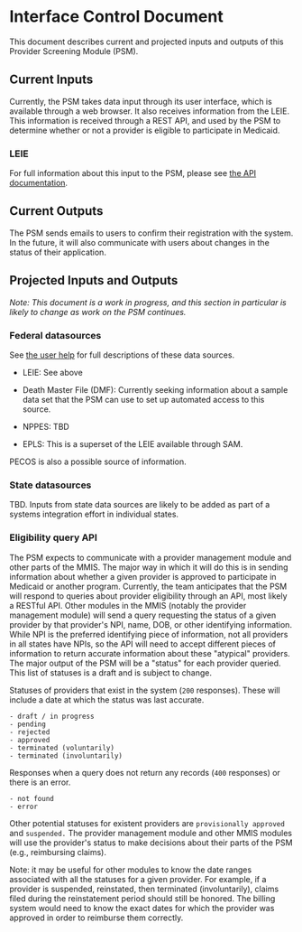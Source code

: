 # Interface Control Document

This document describes current and projected inputs and outputs of this
Provider Screening Module (PSM).

## Current Inputs

Currently, the PSM takes data input through its user interface, which is
available through a web browser.  It also receives information from the
LEIE.  This information is received through a REST API, and used by the
PSM to determine whether or not a provider is eligible to participate in
Medicaid.

### LEIE

For full information about this input to the PSM, please see [the API
documentation](https://github.com/SolutionGuidance/psm/blob/master/etl/leie/leie/api.mdwn).

## Current Outputs

The PSM sends emails to users to confirm their registration with the
system.  In the future, it will also communicate with users about
changes in the status of their application.

## Projected Inputs and Outputs

_Note: This document is a work in progress, and this section in
particular is likely to change as work on the PSM continues._

### Federal datasources

See [the user
help](https://solutionguidance.github.io/psm/userdocs/html/service-admin-help.html#how-do-i-use-the-enrollment-verification-process)
for full descriptions of these data sources.

- LEIE: See above

- Death Master File (DMF): Currently seeking information about a sample
  data set that the PSM can use to set up automated access to this source.

- NPPES: TBD

- EPLS: This is a superset of the LEIE available through SAM.

PECOS is also a possible source of information.

### State datasources

TBD.  Inputs from state data sources are likely to be added as part of a
systems integration effort in individual states.

### Eligibility query API

The PSM expects to communicate with a provider management module and
other parts of the MMIS.  The major way in which it will do this is in
sending information about whether a given provider is approved to
participate in Medicaid or another program.  Currently, the team
anticipates that the PSM will respond to queries about provider
eligibility through an API, most likely a RESTful API.  Other modules in
the MMIS (notably the provider management module) will send a query
requesting the status of a given provider by that provider's NPI, name,
DOB, or other identifying information.  While NPI is the preferred
identifying piece of information, not all providers in all states have
NPIs, so the API will need to accept different pieces of information to
return accurate information about these "atypical" providers.  The major
output of the PSM will be a "status" for each provider queried.  This
list of statuses is a draft and is subject to change.

Statuses of providers that exist in the system (`200` responses).  These
will include a date at which the status was last accurate.

```
- draft / in progress
- pending
- rejected
- approved
- terminated (voluntarily)
- terminated (involuntarily)
```

Responses when a query does not return any records (`400` responses) or
there is an error.

```
- not found
- error
```

Other potential statuses for existent providers are `provisionally
approved` and `suspended.` The provider management module and other MMIS
modules will use the provider's status to make decisions about their
parts of the PSM (e.g., reimbursing claims).  

Note: it may be useful for other modules to know the date ranges
associated with all the statuses for a given provider.  For example, if
a provider is suspended, reinstated, then terminated (involuntarily),
claims filed during the reinstatement period should still be honored.
The billing system would need to know the exact dates for which the
provider was approved in order to reimburse them correctly.
